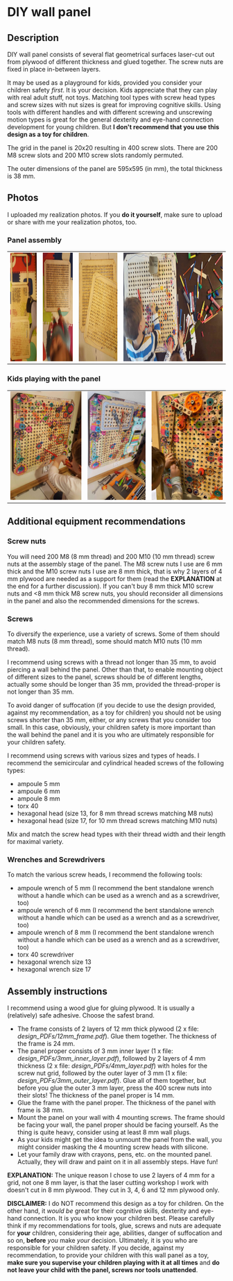 # DIY wall panel

## Description
DIY wall panel consists of several flat geometrical surfaces laser-cut out from plywood of different thickness and glued together. The screw nuts are fixed in place in-between layers.

It may be used as a playground for kids, provided you consider your children safety *first*. It is your decision. Kids appreciate that they can play with real adult stuff, not toys. Matching tool types with screw head types and screw sizes with nut sizes is great for improving cognitive skills. Using tools with different handles and with different screwing and unscrewing motion types is great for the general dexterity and eye-hand connection development for young children. But **I don't recommend that you use this design as a toy for children**. 

The grid in the panel is 20x20 resulting in 400 screw slots. There are 200 M8 screw slots and 200 M10 screw slots randomly permuted.

The outer dimensions of the panel are 595x595 (in mm), the total thickness is 38 mm.

## Photos

I uploaded my realization photos. If you **do it yourself**, make sure to upload or share with me your realization photos, too.


### Panel assembly

<table align="center">
<tr>
<td><img src="https://raw.githubusercontent.com/SzymonNowakowski/DIY_wall_panel/main/photos/1_panel_one_element_each_type.jpg" height="250" alt="all elements of the panel presented"></td>
<td><img src="https://raw.githubusercontent.com/SzymonNowakowski/DIY_wall_panel/main/photos/2_panel_with_screw_nuts_mounted.jpg" height="250" alt="screws mounted in the sockets"></td>
<td><img src="https://raw.githubusercontent.com/SzymonNowakowski/DIY_wall_panel/main/photos/3_panel_ready_for_final_gluing.jpg" height="250" alt="all elements ready for final gluing"></td>
<td><img src="https://raw.githubusercontent.com/SzymonNowakowski/DIY_wall_panel/main/photos/4_painting_the_panel.jpg" height="250" alt="painting the panel is fun in itself"></td>
</tr>
</table>

### Kids playing with the panel

<table align="center">
<tr>
<td><img src="https://raw.githubusercontent.com/SzymonNowakowski/DIY_wall_panel/main/photos/5_panel_mounted_on_the_wall.jpg" height="250" alt="panel is already mounted on the wall"></td>
<td><img src="https://raw.githubusercontent.com/SzymonNowakowski/DIY_wall_panel/main/photos/6_panel_mounted_on_the_wall_with_a_few_screws_put_in.jpg" height="250" alt="kids mounting things in the panel"></td>
<td><img src="https://raw.githubusercontent.com/SzymonNowakowski/DIY_wall_panel/main/photos/7_constructing-kitchen_oven.jpg" height="250" alt="kids claim it is a kitchen oven that they construct"></td>
</tr>
</table>


## Additional equipment recommendations

### Screw nuts

You will need 200 M8 (8 mm thread) and 200 M10 (10 mm thread) screw nuts at the assembly stage of the panel. The M8 screw nuts I use are 6 mm thick and the M10 screw nuts I use are 8 mm thick, that is why 2 layers of 4 mm plywood are needed as a support for them (read the **EXPLANATION** at the end for a further discussion). If you can't buy 8 mm thick M10 screw nuts and <8 mm thick M8 screw nuts, you should reconsider all dimensions in the panel and also the recommended dimensions for the screws.

### Screws

To diversify the experience, use a variety of screws. Some of them should match M8 nuts (8 mm thread), some should match M10 nuts (10 mm thread).

I recommend using screws with a thread not longer than 35 mm, to avoid piercing a wall behind the panel. Other than that, to enable mounting object of different sizes to the panel, screws should be of different lengths, actually some should be longer than 35 mm, provided the thread-proper is not longer than 35 mm. 

To avoid danger of suffocation (if you decide to use the design provided, against my recommendation, as a toy for children) you should not be using screws shorter than 35 mm, either, or any screws that you consider too small. In this case, obviously, your children safety is more important than the wall behind the panel and it is you who are ultimately responsible for your children safety.

I recommend using screws with various sizes and types of heads. I recommend the semicircular and cylindrical headed screws of the following types:
- ampoule 5 mm
- ampoule 6 mm
- ampoule 8 mm
- torx 40
- hexagonal head (size 13, for 8 mm thread screws matching M8 nuts)
- hexagonal head (size 17, for 10 mm thread screws matching M10 nuts)

Mix and match the screw head types with their thread width and their length for maximal variety.

### Wrenches and Screwdrivers

To match the various screw heads, I recommend the following tools:
- ampoule wrench of 5 mm (I recommend the bent standalone wrench without a handle which can be used as a wrench and as a screwdriver, too) 
- ampoule wrench of 6 mm (I recommend the bent standalone wrench without a handle which can be used as a wrench and as a screwdriver, too)
- ampoule wrench of 8 mm (I recommend the bent standalone wrench without a handle which can be used as a wrench and as a screwdriver, too)
- torx 40 screwdriver
- hexagonal wrench size 13
- hexagonal wrench size 17

## Assembly instructions
I recommend using a wood glue for gluing plywood. It is usually a (relatively) safe adhesive. Choose the safest brand.

- The frame consists of 2 layers of 12 mm thick plywood (2 x file: *design_PDFs/12mm_frame.pdf*). Glue them together. The thickness of the frame is 24 mm. 
- The panel proper consists of 3 mm inner layer (1 x file: *design_PDFs/3mm_inner_layer.pdf*), followed by 2 layers of 4 mm thickness (2 x file: *design_PDFs/4mm_layer.pdf*) with holes for the screw nut grid, followed by the outer layer of 3 mm (1 x file: *design_PDFs/3mm_outer_layer.pdf*). Glue all of them together, but before you glue the outer 3 mm layer, press the 400 screw nuts into their slots! The thickness of the panel proper is 14 mm.
- Glue the frame with the panel proper. The thickness of the panel with frame is 38 mm.
- Mount the panel on your wall with 4 mounting screws. The frame should be facing your wall, the panel proper should be facing yourself. As the thing is quite heavy, consider using at least 8 mm wall plugs.
- As your kids might get the idea to unmount the panel from the wall, you might consider masking the 4 mounting screw heads with silicone.
- Let your family draw with crayons, pens, etc. on the mounted panel. Actually, they will draw and paint on it in all assembly steps. Have fun!

**EXPLANATION:** The unique reason I chose to use 2 layers of 4 mm for a grid, not one 8 mm layer, is that the laser cutting workshop I work with doesn't cut in 8 mm plywood. They cut in 3, 4, 6 and 12 mm plywood only.

**DISCLAIMER:** I do NOT recommend this design as a toy for children. On the other hand, it *would be* great for their cognitive skills, dexterity and eye-hand connection. It is you who know your children best. Please carefully think if my recommendations for tools, glue, screws and nuts are adequate for **your** children, considering their age, abilities, danger of suffocation and so on, **before** *you* make *your* decision. Ultimately, it is you who are responsible for your children safety. If you decide, against my recommendation, to provide your children with this wall panel as a toy, **make sure you supervise your children playing with it at all times** and **do not leave your child with the panel, screws nor tools unattended**.

